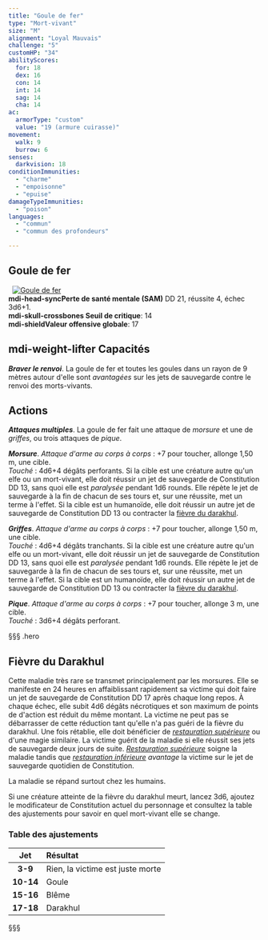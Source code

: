 ```yaml
---
title: "Goule de fer"
type: "Mort-vivant"
size: "M"
alignment: "Loyal Mauvais"
challenge: "5"
customHP: "34"
abilityScores:
  for: 18
  dex: 16
  con: 14
  int: 14
  sag: 14
  cha: 14
ac:
  armorType: "custom"
  value: "19 (armure cuirasse)"
movement:
  walk: 9
  burrow: 6
senses:
  darkvision: 18
conditionImmunities:
  - "charme"
  - "empoisonne"
  - "epuise"
damageTypeImmunities:
  - "poison"
languages:
  - "commun"
  - "commun des profondeurs"

---
```

## Goule de fer
&nbsp;
[![Goule de fer](https://www.douaratil.fr/illustrations/mort-vivant/gouledefer300.jpeg)](https://www.douaratil.fr/illustrations/mort-vivant/gouledefer.jpeg)  
**<v-icon>mdi-head-sync</v-icon>Perte de santé mentale (SAM)** DD 21, réussite 4, échec 3d6+1.   
**<v-icon>mdi-skull-crossbones</v-icon> Seuil de critique**: 14        
**<v-icon>mdi-shield</v-icon>Valeur offensive globale**: 17     
## <v-icon>mdi-weight-lifter</v-icon> Capacités
_**Braver le renvoi**_. La goule de fer et toutes les goules dans un rayon de 9 mètres autour d'elle sont _avantagées_ sur les jets de sauvegarde contre le renvoi des morts-vivants.

## Actions
_**Attaques multiples**_. La goule de fer fait une attaque de _morsure_ et une de _griffes_, ou trois attaques de _pique_.

_**Morsure**_. _Attaque d'arme au corps à corps_ : +7 pour toucher, allonge 1,50 m, une cible.  
_Touché_ : 4d6+4 dégâts perforants. Si la cible est une créature autre qu'un elfe ou un mort-vivant, elle doit réussir un jet de sauvegarde de Constitution DD 13, sans quoi elle est _paralysée_ pendant 1d6 rounds. Elle répète le jet de sauvegarde à la fin de chacun de ses tours et, sur une réussite, met un terme à l'effet. Si la cible est un humanoïde, elle doit réussir un autre jet de sauvegarde de Constitution DD 13 ou contracter la [fièvre du darakhul](#fievre-du-darakhul).

_**Griffes**_. _Attaque d'arme au corps à corps_ : +7 pour toucher, allonge 1,50 m, une cible.  
_Touché_ : 4d6+4 dégâts tranchants. Si la cible est une créature autre qu'un elfe ou un mort-vivant, elle doit réussir un jet de sauvegarde de Constitution DD 13, sans quoi elle est _paralysée_ pendant 1d6 rounds. Elle répète le jet de sauvegarde à la fin de chacun de ses tours et, sur une réussite, met un terme à l'effet. Si la cible est un humanoïde, elle doit réussir un autre jet de sauvegarde de Constitution DD 13 ou contracter la [fièvre du darakhul](#fievre-du-darakhul).

_**Pique**_. _Attaque d'arme au corps à corps_ : +7 pour toucher, allonge 3 m, une cible.  
_Touché_ : 3d6+4 dégâts perforant.


§§§ .hero
## Fièvre du Darakhul
Cette maladie très rare se transmet principalement par les morsures. Elle se manifeste en 24 heures en affaiblissant rapidement sa victime qui doit faire un jet de sauvegarde de Constitution DD 17 après chaque long repos. À chaque échec, elle subit 4d6 dégâts nécrotiques et son maximum de points de d'action est réduit du même montant. La victime ne peut pas se débarrasser de cette réduction tant qu'elle n'a pas guéri de la fièvre du darakhul. Une fois rétablie, elle doit bénéficier de [_restauration supérieure_](/grimoire/restauration-superieure/) ou d'une magie similaire. La victime guérit de la maladie si elle réussit ses jets de sauvegarde deux jours de suite. [_Restauration supérieure_](/grimoire/restauration-superieure/) soigne la maladie tandis que [_restauration inférieure_](/grimoire/restauration-inferieure/) _avantage_ la victime sur le jet de sauvegarde quotidien de Constitution.

La maladie se répand surtout chez les humains.

Si une créature atteinte de la fièvre du darakhul meurt, lancez 3d6, ajoutez le modificateur de Constitution actuel du personnage et consultez la table des ajustements pour savoir en quel mort-vivant elle se change.
### Table des ajustements
|**Jet**|**Résultat**|
|:-:|:-|
|**3-9**|Rien, la victime est juste morte|
|**10-14**|Goule|
|**15-16**|Blême|
|**17-18**|Darakhul|
§§§
